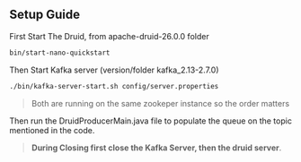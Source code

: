 ## Setup Guide
First Start The Druid, from apache-druid-26.0.0 folder

```bash
bin/start-nano-quickstart
```
Then Start Kafka server (version/folder kafka_2.13-2.7.0)

```bash
./bin/kafka-server-start.sh config/server.properties
```
> Both are running on the same zookeper instance so the order matters

Then run the DruidProducerMain.java file to populate the queue on the topic mentioned in the code. 

> **During Closing first close the Kafka Server, then the druid server**.

